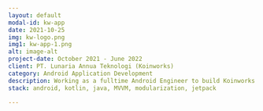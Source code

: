 ```yaml
---
layout: default
modal-id: kw-app
date: 2021-10-25
img: kw-logo.png
img1: kw-app-1.png
alt: image-alt
project-date: October 2021 - June 2022
client: PT. Lunaria Annua Teknologi (Koinworks)
category: Android Application Development
description: Working as a fulltime Android Engineer to build Koinworks Android Application. You can this app see <a href="https://play.google.com/store/apps/details?id=com.koinworks.app&hl=en">here</a>
stack: android, kotlin, java, MVVM, modularization, jetpack

---
```

